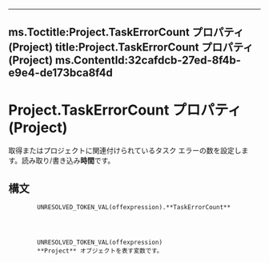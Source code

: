 

---
ms.Toctitle:Project.TaskErrorCount プロパティ (Project)
title:Project.TaskErrorCount プロパティ (Project)
ms.ContentId:32cafdcb-27ed-8f4b-e9e4-de173bca8f4d
---
# Project.TaskErrorCount プロパティ (Project)




取得またはプロジェクトに関連付けられているタスク エラーの数を設定します。読み取り/書き込み**時間**です。

## 構文

            UNRESOLVED_TOKEN_VAL(offexpression).**TaskErrorCount**




            UNRESOLVED_TOKEN_VAL(offexpression)
            **Project** オブジェクトを表す変数です。





